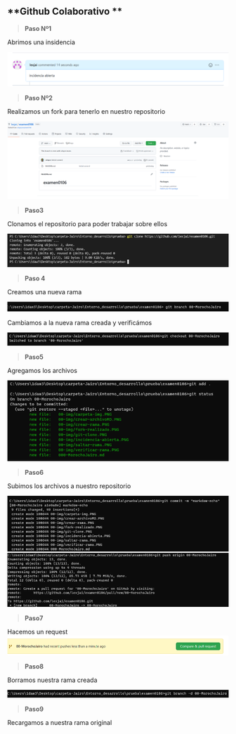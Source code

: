 ## **Github Colaborativo **

> **Paso Nº1**
 
Abrimos una insidencia

 ![](/00-img/incidencia-abierta.PNG)

> **Paso Nº2**

 Realizamos un fork para tenerlo en nuestro repositorio

 ![](/00-img/fork-realizado.PNG)

>**Paso3**

Clonamos el repositorio para poder trabajar sobre ellos

![](/00-img/git-clone.PNG)

>**Paso 4**

Creamos una nueva rama 

![](/00-img/CREAR-RAMA.PNG)

Cambiamos a la nueva rama creada y verificámos 

![](/00-img/saltar-rama.PNG)


>**Paso5**

Agregamos los archivos 

![](/00-img/agregar-cambios.PNG)

>**Paso6**

Subimos los archivos a nuestro repositorio

![](/00-img/subir-archivo1.PNG)
![](/00-img/subir-archivo2.PNG)


>**Paso7**

Hacemos un request 
![](/00-img/request.PNG)


>**Paso8**

Borramos nuestra rama creada

![](/00-img/borrar.PNG)

>**Paso9**

Recargamos a nuestra rama original